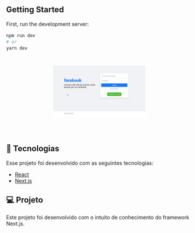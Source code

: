 ## Getting Started

First, run the development server:

```bash
npm run dev
# or
yarn dev
```
<h1 align="center">
    <img alt="Facebook" title="#delicinha" src=".github/facebook.png" width="250px" />
</h1>

<br>

## :rocket: Tecnologias

Esse projeto foi desenvolvido com as seguintes tecnologias:

- [React](https://reactjs.org)
- [Next.js](https://nextjs.org/)

## 💻 Projeto

Este projeto foi desenvolvido com o intuito de conhecimento do framework Next.js.



